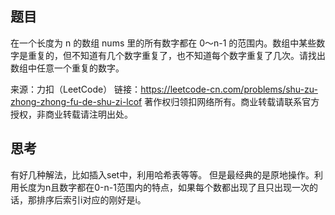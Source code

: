 ## 题目
在一个长度为 n 的数组 nums 里的所有数字都在 0～n-1 的范围内。数组中某些数字是重复的，但不知道有几个数字重复了，也不知道每个数字重复了几次。请找出数组中任意一个重复的数字。

来源：力扣（LeetCode）
链接：https://leetcode-cn.com/problems/shu-zu-zhong-zhong-fu-de-shu-zi-lcof
著作权归领扣网络所有。商业转载请联系官方授权，非商业转载请注明出处。

## 思考
有好几种解法，比如插入set中，利用哈希表等等。
但是最经典的是原地操作。利用长度为n且数字都在0-n-1范围内的特点，如果每个数都出现了且只出现一次的话，那排序后索引i对应的刚好是i。